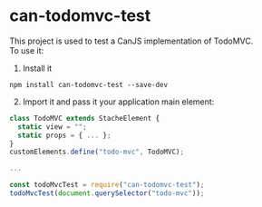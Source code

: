 # can-todomvc-test

This project is used to test a CanJS implementation of TodoMVC.  
To use it:

1. Install it

  ```
  npm install can-todomvc-test --save-dev
  ```

2. Import it and pass it your application main element:

  ```js
  class TodoMVC extends StacheElement {
    static view = "";
    static props = { ... };
  }
  customElements.define("todo-mvc", TodoMVC);

  ...
  
  const todoMvcTest = require("can-todomvc-test");
  todoMvcTest(document.querySelector("todo-mvc"));
  ```
